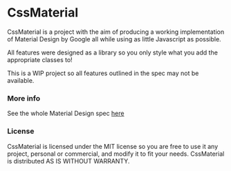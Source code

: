# CssMaterial
CssMaterial is a project with the aim of producing a working implementation of Material Design by Google
all while using as little Javascript as possible.

All features were designed as a library so you only style what you add the appropriate classes to!

This is a WIP project so all features outlined in the spec may not be available.

### More info
See the whole Material Design spec [here](https://www.google.com/design/spec/)

### License
CssMaterial is licensed under the MIT license so you are free to use it any project, personal or commercial,
and modify it to fit your needs. CssMaterial is distributed AS IS WITHOUT WARRANTY.
